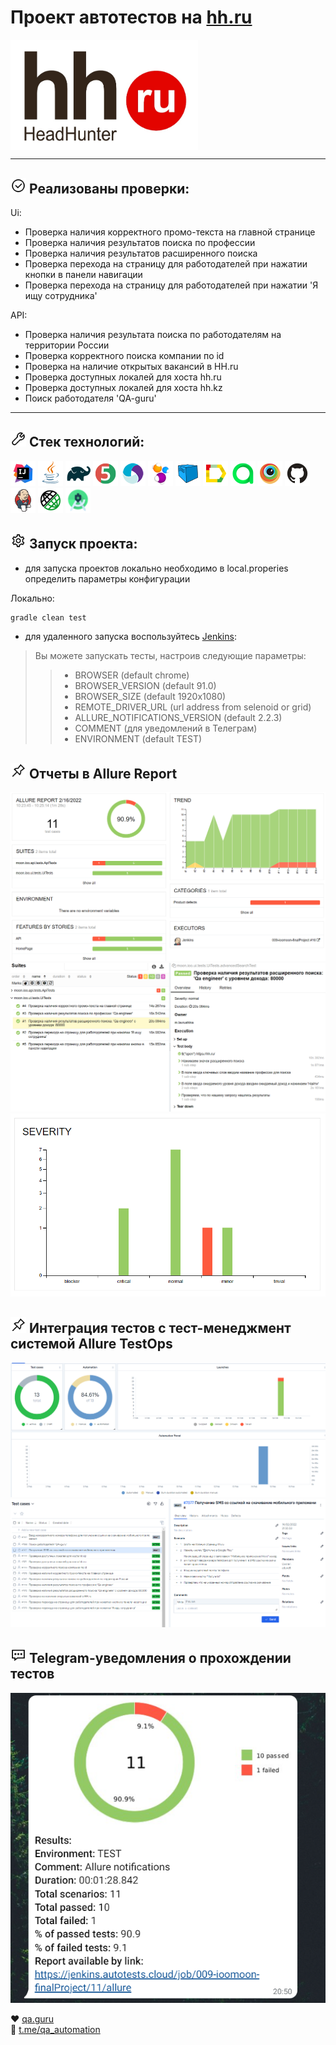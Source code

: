 # Проект автотестов на [hh.ru](https://hh.ru/)

<img align="center" src="https://github.com/ioomoon/QA-guru-graduation/blob/master/img/hh.jpg?raw=true" width="300">

---

## <img src="https://github.com/ioomoon/QA-guru-graduation/blob/master/img/icon5.png?raw=true" width="25"> Реализованы проверки:

Ui:
- Проверка наличия корректного промо-текста на главной странице
- Проверка наличия результатов поиска по профессии
- Проверка наличия результатов расширенного поиска
- Проверка перехода на страницу для работодателей при нажатии кнопки в панели навигации
- Проверка перехода на страницу для работодателей при нажатии 'Я ищу сотрудника'

API:
- Проверка наличия результата поиска по работодателям на территории России
- Проверка корректного поиска компании по id
- Проверка на наличие открытых вакансий в HH.ru
- Проверка доступных локалей для хоста hh.ru
- Проверка доступных локалей для хоста hh.kz
- Поиск работодателя 'QA-guru'

---
## <img src="https://github.com/ioomoon/QA-guru-graduation/blob/master/img/icon2.png?raw=true" width="25"> Стек технологий:
![](img/Intelij_IDEA.png "IntelliJ IDEA")
![](img/Java.png "Java")
![](img/Gradle.png "Gradle")
![](img/JUnit5.png "JUnit5")
![](img/Appium.png "Appium")
![](img/Selenide.png "Selenide")
![](img/Selenoid.png "Selenoid")
![](img/Allure_Report.png "Allure")
![](img/allureTestOps.png "AllureTestOps")
![](img/Browserstack.png "Browserstack")
![](img/Github.png "GitHub")
![](img/Jenkins.png "Jenkins")
![](img/Rest-Assured.png "Rest-Assured")
![](img/AndroidStudio.png "Android Studio")



## <img src="https://github.com/ioomoon/QA-guru-graduation/blob/master/img/icon4.png?raw=true" width="25"> Запуск проекта:
- для запуска проектов локально необходимо в local.properies определить параметры конфигурации

Локально:
```bash
gradle clean test
```
- для удаленного запуска воспользуйтесь [Jenkins](https://jenkins.autotests.cloud/job/009-ioomoon-finalProject/):
  
> Вы можете запускать тесты, настроив следующие параметры:
  >> * BROWSER (default chrome)
  >> * BROWSER_VERSION (default 91.0)
  >> * BROWSER_SIZE (default 1920x1080)
  >> * REMOTE_DRIVER_URL (url address from selenoid or grid)
  >> * ALLURE_NOTIFICATIONS_VERSION (default 2.2.3)
  >> * COMMENT (для уведомлений в Телеграм)
  >> * ENVIRONMENT (default TEST)


## <img src="https://github.com/ioomoon/QA-guru-graduation/blob/master/img/icon6.png?raw=true" width="25"> Отчеты в Allure Report
![](img/allure1.png "allure")
![](img/allure2.png "allure")
![](img/severity.png "allure")

## <img src="https://github.com/ioomoon/QA-guru-graduation/blob/master/img/icon6.png?raw=true" width="25"> Интеграция тестов c тест-менеджмент системой Allure TestOps
![](img/allure_testOps1.png "allure_testOps")
![](img/allure_testOps2.png "allure_testOps")


## <img src="https://github.com/ioomoon/QA-guru-graduation/blob/master/img/icon1.png?raw=true" width="25"> Telegram-уведомления о прохождении тестов
![](img/telegram_notification.png "telegram_notification")

:heart: <a target="_blank" href="https://qa.guru">qa.guru</a><br/>
:blue_heart: <a target="_blank" href="https://t.me/qa_automation">t.me/qa_automation</a>
